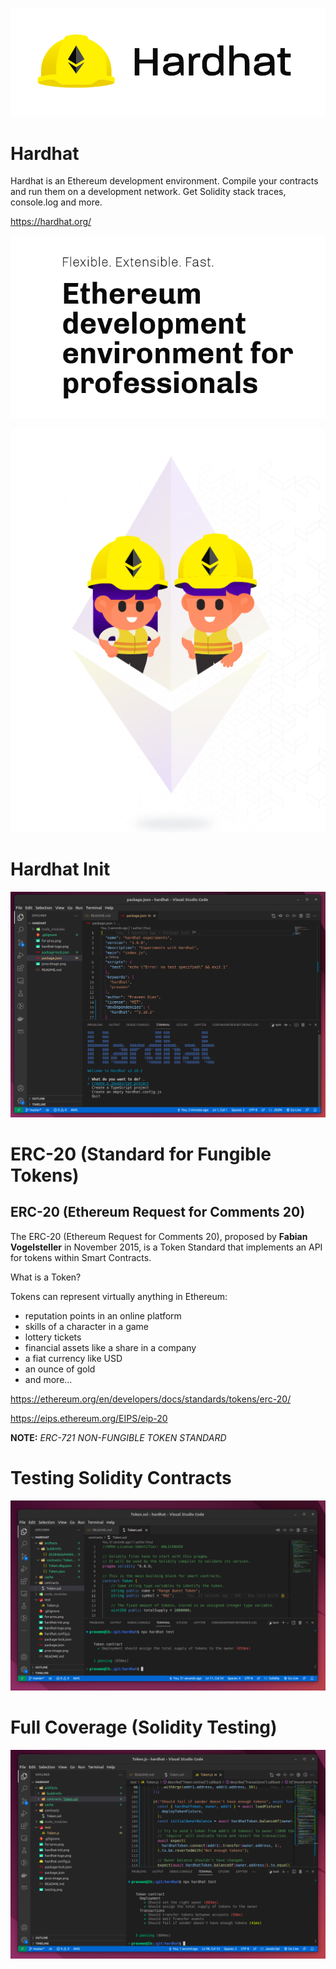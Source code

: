 ![](hardhat-logo.png)

# Hardhat

Hardhat is an Ethereum development environment. Compile your contracts and run them on a development network. Get Solidity stack traces, console.log and more.

https://hardhat.org/

![](for-pros.png)


![](pros-image.png)

# Hardhat Init

![](hardhat-init.png)

# ERC-20 (Standard for Fungible Tokens)

## ERC-20 (Ethereum Request for Comments 20)

The ERC-20 (Ethereum Request for Comments 20), proposed by **Fabian Vogelsteller** in November 2015, is a Token Standard that implements an API for tokens within Smart Contracts.

What is a Token?

Tokens can represent virtually anything in Ethereum:

- reputation points in an online platform
- skills of a character in a game
- lottery tickets
- financial assets like a share in a company
- a fiat currency like USD
- an ounce of gold
- and more...

https://ethereum.org/en/developers/docs/standards/tokens/erc-20/

https://eips.ethereum.org/EIPS/eip-20

**NOTE:** *ERC-721 NON-FUNGIBLE TOKEN STANDARD*

# Testing Solidity Contracts

![](testing.png)

# Full Coverage (Solidity Testing)

![](full-coverage.png)